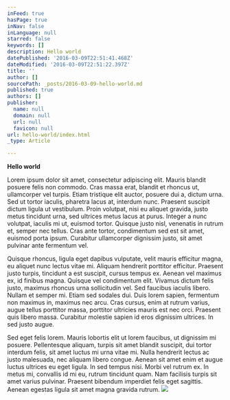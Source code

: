 ```yaml
---
inFeed: true
hasPage: true
inNav: false
inLanguage: null
starred: false
keywords: []
description: Hello world
datePublished: '2016-03-09T22:51:41.468Z'
dateModified: '2016-03-09T22:51:22.397Z'
title: ''
author: []
sourcePath: _posts/2016-03-09-hello-world.md
published: true
authors: []
publisher:
  name: null
  domain: null
  url: null
  favicon: null
url: hello-world/index.html
_type: Article

---
```

**Hello world**

Lorem ipsum dolor sit amet, consectetur adipiscing elit. Mauris blandit posuere felis non commodo. Cras massa erat, blandit et rhoncus ut, ullamcorper vel turpis. Etiam tristique elit auctor, posuere dui a, dictum urna. Sed ut tortor iaculis, pharetra lacus at, interdum nunc. Praesent suscipit dictum ligula ut vestibulum. Proin volutpat, nisi eu aliquet gravida, justo metus tincidunt urna, sed ultrices metus lacus at purus. Integer a nunc volutpat, iaculis mi ut, euismod tortor. Quisque justo nisl, venenatis in rutrum et, semper nec tellus. Cras ante tortor, condimentum sed est sit amet, euismod porta ipsum. Curabitur ullamcorper dignissim justo, sit amet pulvinar ante fermentum vel.

Quisque rhoncus, ligula eget dapibus vulputate, velit mauris efficitur magna, eu aliquet nunc lectus vitae mi. Aliquam hendrerit porttitor efficitur. Praesent justo turpis, tincidunt a est suscipit, cursus tempus ex. Aenean vel maximus ex, id finibus magna. Quisque vel condimentum elit. Vivamus dictum felis justo, maximus rhoncus urna sollicitudin vel. Sed faucibus iaculis libero. Nullam et semper mi. Etiam sed sodales dui. Duis lorem sapien, fermentum non maximus in, maximus nec arcu. Cras cursus, enim at rutrum varius, augue tellus porttitor massa, porttitor ultricies mauris est nec orci. Praesent quis libero massa. Curabitur molestie sapien id eros dignissim ultrices. In sed justo augue.

Sed eget felis lorem. Mauris lobortis elit ut lorem faucibus, ut dignissim mi posuere. Pellentesque aliquam, turpis sit amet blandit suscipit, dui tortor interdum felis, sit amet luctus mi urna vitae mi. Nulla hendrerit lectus ac justo malesuada, nec aliquam libero congue. Aenean sit amet enim et augue luctus ultrices eu eget ligula. In sed tempus nisi. Morbi vel rutrum ex. In metus mi, convallis id mi eu, rutrum tincidunt quam. Nam facilisis turpis sit amet varius pulvinar. Praesent bibendum imperdiet felis eget sagittis. Aenean egestas ligula sit amet magna gravida rutrum.
![](https://the-grid-user-content.s3-us-west-2.amazonaws.com/9502632d-f68b-4ee4-9b4d-bc7d50bba00c.jpg)